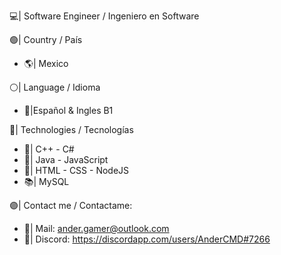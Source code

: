 💻| Software Engineer / Ingeniero en Software

🟢| Country / País
- 🌎| Mexico

⚪| Language / Idioma
- 💬|Español & Ingles B1

🔵| Technologies / Tecnologías
- 📘| C++ - C#
- 📕| Java - JavaScript
- 📙| HTML - CSS - NodeJS
- 📚| MySQL

🟣| Contact me / Contactame:
- 📧| Mail: ander.gamer@outlook.com
- 💬| Discord: https://discordapp.com/users/AnderCMD#7266

